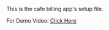 This is the cafe billing app's setup file.

For Demo Video: [Click Here](https://www.linkedin.com/feed/update/urn:li:activity:7244411974040604672/)
